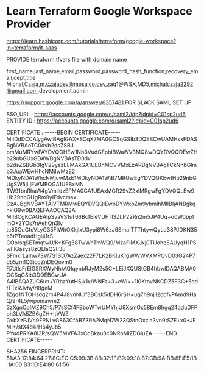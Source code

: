 # Learn Terraform Google Workspace Provider

https://learn.hashicorp.com/tutorials/terraform/google-workspace?in=terraform/it-saas

PROVIDE terraform.tfvars file with domain name

first_name,last_name,email,password,password_hash_function,recovery_email,dept,title
Michal,Czaja,m.czajadev@mosaico.dev,zaq1@WSX,MD5,michalczaja2292@gmail.com,development,admin

https://support.google.com/a/answer/6357481
FOR SLACK SAML SET UP

SSO_URL : https://accounts.google.com/o/saml2/idp?idpid=C01sp2ud6
ENTITY ID : https://accounts.google.com/o/saml2?idpid=C01sp2ud6

CERTIFICATE :
-----BEGIN CERTIFICATE-----
MIIDdDCCAlygAwIBAgIGAX+SCqX7MA0GCSqGSIb3DQEBCwUAMHsxFDASBgNVBAoTC0dvb2dsZSBJ
bmMuMRYwFAYDVQQHEw1Nb3VudGFpbiBWaWV3MQ8wDQYDVQQDEwZHb29nbGUxGDAWBgNVBAsTD0dv
b2dsZSBGb3IgV29yazELMAkGA1UEBhMCVVMxEzARBgNVBAgTCkNhbGlmb3JuaWEwHhcNMjIwMzE2
MDkyNDA1WhcNMjcwMzE1MDkyNDA1WjB7MRQwEgYDVQQKEwtHb29nbGUgSW5jLjEWMBQGA1UEBxMN
TW91bnRhaW4gVmlldzEPMA0GA1UEAxMGR29vZ2xlMRgwFgYDVQQLEw9Hb29nbGUgRm9yIFdvcmsx
CzAJBgNVBAYTAlVTMRMwEQYDVQQIEwpDYWxpZm9ybmlhMIIBIjANBgkqhkiG9w0BAQEFAAOCAQ8A
MIIBCgKCAQEAlpSvaVS1sT66BcfEIeVUFTl3ZLP22Rn2m5JP4Uq+o0WdppfmO+2YOs7nAehQn3lv
tc85OuGfoVLyG35FIWhOXkjlxU3ypi8W6zJ6SmaITTThtywQyLd38PJDKN35c6tPTeoadHgl41rS
COo/sqSETmqtwU/K+KFg38TwWnTmWQ9/MzaFiMXJxj0TUohe8AUyqH1PSwFlGasyz8zQLlaQ2F3u
SFmxrLalhw7SW7S1SD7AzZaex22F7LK2BKIuK1gWWWVXMPQvD03G24P7db5zm1Q3icqZnDEQovm0
R7dtIsFrElGSRXWyNh/AQIqynbRJyM2s5C+LEiJXQUStGB4hbwIDAQABMA0GCSqGSIb3DQEBCwUA
A4IBAQAZJC6un+YRbzYutHSjk1x/WNFz+3+eWl++1I0KtovNKCDZ5F3C+5edtTTxRJvhy/rl8geM
1Zgq1NTOHsdg2m4P4J8vnNUif3BCsk5dDH6rSH+ug7h9njil2cbfvPAmd9HaQ/9r4L5/wpomawm2
3zXgnCpIMZ9Ch5/P7sSCf4FBboWTwUMYhjU9XsmGx58Em8hgq24qduDFPoh3LVA5ZB6gZH+ItVWZ
GvbXzPJVn9FPNLvG863CfABZ3RA2MqN7W23QStnOxzia3vn9tS7F+x0+JFMI+/stX4d4rH64yJb5
PYudPRKA8I3R/sQW5MVFA3xCdBkau8c0NRoMlZDGluZA
-----END CERTIFICATE-----

SHA256 FINGERPRINT: 51:A3:17:84:64:27:8C:EC:C5:99:3B:8B:32:1F:B9:09:18:87:CB:9A:BB:8F:E5:1B:1A:00:B3:1D:E4:80:61:56